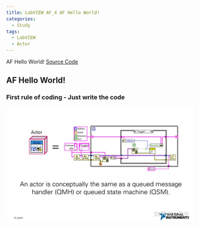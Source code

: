 ```yaml
---
title: LabVIEW AF_4 AF Hello World!
categories:
  - Study
tags:
  - LabVIEW
  - Actor
---
```

AF Hello World!
[Source Code](https://www.youtube.com/watch?v=2k3ZDwJolbA&list=PLmF-6jvwRvVNFzBjzh4bQDjFbv6lShcth)

## AF Hello World!

### First rule of coding - Just write the code

<p align="center"> <img src="/assets/images/LabVIEW Actor Framework/4/Actor QSM.jpg"> </p>
